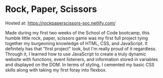 # Rock, Paper, Scissors

Hosted at: https://rockpaperscissors-soc.netlify.com/ 

Made during my first two weeks of the School of Code bootcamp, this humble little rock, paper, scissors game was my first full project tying together my burgeoning knowledge of HTML, CSS, and JavaScript. It definitely has that "first project" look, but I'm really proud of it regardless. Through it, I learned how to use JavaScript to create a truly dynamic website with functions, event listeners, and information stored in variables and displayed on the DOM. In terms of styling, I cemented my basic CSS skills along with taking my first foray into flexbox.
